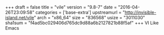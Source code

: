 +++
draft = false
title = "vile"
version = "9.8-7"
date = "2016-04-26T23:09:58"
categories = ['base-extra']
upstreamurl = "http://invisible-island.net/vile"
arch = "x86_64"
size = "836568"
usize = "3011030"
sha1sum = "f4ad5bc029406d765dc9d88a6b2127821b88f5af"
+++
VI Like Emacs